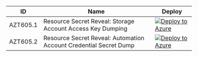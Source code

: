 | ID          | Name                                                             |Deploy|
| ----------- |------------------------------------------------------------------|------|
| AZT605.1    | Resource Secret Reveal: Storage Account Access Key Dumping|[![Deploy to Azure](https://aka.ms/deploytoazurebutton)](https://portal.azure.com/#create/Microsoft.Template/uri/https%3A%2F%2Fraw.githubusercontent.com%2Fmicrosoft%2FAzDetectSuite%2Fmain%2FAzureThreatResearchMatrix%2FCredentialAccess%2FAZT605%2FAZT605-1.json)|
| AZT605.2    | Resource Secret Reveal: Automation Account Credential Secret Dump|[![Deploy to Azure](https://aka.ms/deploytoazurebutton)](https://portal.azure.com/#create/Microsoft.Template/uri/https%3A%2F%2Fraw.githubusercontent.com%2Fmicrosoft%2FAzDetectSuite%2Fmain%2FAzureThreatResearchMatrix%2FCredentialAccess%2FAZT605%2FAZT605-2.json)|
